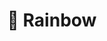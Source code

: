---
author: []
title: "🌈 Rainbow"
#date: "2019-03-10"
#description: "Often represents the Democratic Socialists or socialism; beauty, love."
tags: []
Summary: Commonly represents pride and support for the LGBTQ+ community. It's a symbol of diversity, inclusivity, and pride parades. However, its use can extend to signify hope, peace after a storm, or simply a beautiful natural phenomenon.
---